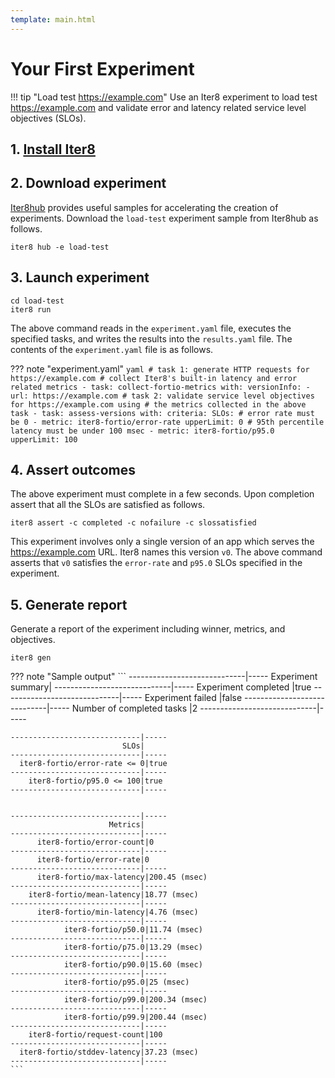 ```yaml
---
template: main.html
---
```


# Your First Experiment

!!! tip "Load test https://example.com"
    Use an Iter8 experiment to load test https://example.com and validate error and latency related service level objectives (SLOs).

## 1. [Install Iter8](../../getting-started/install.md)

## 2. Download experiment
[Iter8hub](iter8hub.md) provides useful samples for accelerating the creation of experiments. Download the `load-test` experiment sample from Iter8hub as follows.

```shell
iter8 hub -e load-test
```

## 3. Launch experiment
```shell
cd load-test
iter8 run
```

The above command reads in the `experiment.yaml` file, executes the specified tasks, and writes the results into the `results.yaml` file. The contents of the `experiment.yaml` file is as follows.

??? note "experiment.yaml"
    ```yaml
    # task 1: generate HTTP requests for https://example.com
    # collect Iter8's built-in latency and error related metrics
    - task: collect-fortio-metrics
      with:
        versionInfo:
        - url: https://example.com
    # task 2: validate service level objectives for https://example.com using
    # the metrics collected in the above task
    - task: assess-versions
      with:
        criteria:
          SLOs:
            # error rate must be 0
          - metric: iter8-fortio/error-rate
            upperLimit: 0
            # 95th percentile latency must be under 100 msec
          - metric: iter8-fortio/p95.0
            upperLimit: 100
    ```

## 4. Assert outcomes
The above experiment must complete in a few seconds. Upon completion assert that all the SLOs are satisfied as follows.

```shell
iter8 assert -c completed -c nofailure -c slossatisfied
```

This experiment involves only a single version of an app which serves the https://example.com URL. Iter8 names this version `v0`. The above command asserts that `v0` satisfies the `error-rate` and `p95.0` SLOs specified in the experiment.

## 5. Generate report
Generate a report of the experiment including winner, metrics, and objectives.

```shell
iter8 gen 
```

??? note "Sample output"
    ```
    -----------------------------|-----
               Experiment summary|
    -----------------------------|-----
            Experiment completed |true
    -----------------------------|-----
                Experiment failed |false
    -----------------------------|-----
        Number of completed tasks |2
    -----------------------------|-----



    -----------------------------|-----
                             SLOs|
    -----------------------------|-----
      iter8-fortio/error-rate <= 0|true
    -----------------------------|-----
        iter8-fortio/p95.0 <= 100|true
    -----------------------------|-----


    -----------------------------|-----
                          Metrics|
    -----------------------------|-----
          iter8-fortio/error-count|0
    -----------------------------|-----
          iter8-fortio/error-rate|0
    -----------------------------|-----
          iter8-fortio/max-latency|200.45 (msec)
    -----------------------------|-----
        iter8-fortio/mean-latency|18.77 (msec)
    -----------------------------|-----
          iter8-fortio/min-latency|4.76 (msec)
    -----------------------------|-----
                iter8-fortio/p50.0|11.74 (msec)
    -----------------------------|-----
                iter8-fortio/p75.0|13.29 (msec)
    -----------------------------|-----
                iter8-fortio/p90.0|15.60 (msec)
    -----------------------------|-----
                iter8-fortio/p95.0|25 (msec)
    -----------------------------|-----
                iter8-fortio/p99.0|200.34 (msec)
    -----------------------------|-----
                iter8-fortio/p99.9|200.44 (msec)
    -----------------------------|-----
        iter8-fortio/request-count|100
    -----------------------------|-----
      iter8-fortio/stddev-latency|37.23 (msec)
    -----------------------------|-----
    ```

